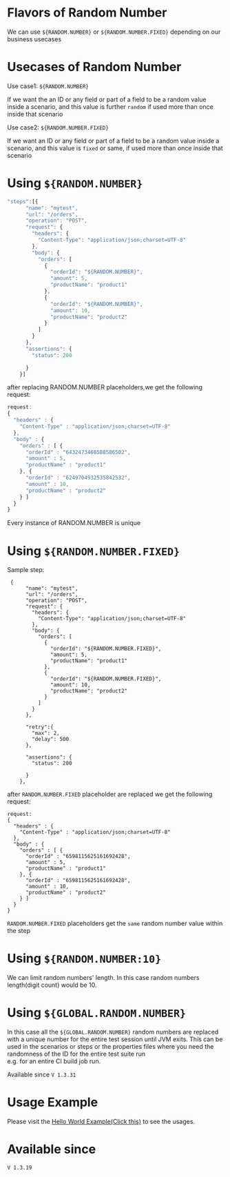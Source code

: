 # Flavors of Random Number

We can use `${RANDOM.NUMBER}` or `${RANDOM.NUMBER.FIXED}` depending on our business usecases

# Usecases of Random Number

Use case1: 
`${RANDOM.NUMBER}`

If we want the an ID or any field or part of a field to be a random value inside a scenario, and this value is further `random` if used more than once inside that scenario

Use case2:
`${RANDOM.NUMBER.FIXED}` 

If we want an ID or any field or part of a field to be a random value inside a scenario, and this value is `fixed` or same, if used more than once inside that scenario

# Using `${RANDOM.NUMBER}`

```JavaScript
"steps":[{
      "name": "mytest",
      "url": "/orders",
      "operation": "POST",
      "request": {
        "headers": {
          "Content-Type": "application/json;charset=UTF-8"
        },
        "body": {
          "orders": [
            {
              "orderId": "${RANDOM.NUMBER}",
              "amount": 5,
              "productName": "product1"
            },
            {
              "orderId": "${RANDOM.NUMBER}",
              "amount": 10,
              "productName": "product2"
            }
          ]
        }
      },
      "assertions": {
        "status": 200

      }
    }]
```

after replacing RANDOM.NUMBER placeholders,we get the following request:
```JavaScript
request:
{
  "headers" : {
    "Content-Type" : "application/json;charset=UTF-8"
  },
  "body" : {
    "orders" : [ {
      "orderId" : "6432473468588586502",
      "amount" : 5,
      "productName" : "product1"
    }, {
      "orderId" : "6249704932535842532",
      "amount" : 10,
      "productName" : "product2"
    } ]
  }
} 
```

Every instance of RANDOM.NUMBER is unique


#  Using `${RANDOM.NUMBER.FIXED}`

Sample step:
```
 {
      "name": "mytest",
      "url": "/orders",
      "operation": "POST",
      "request": {
        "headers": {
          "Content-Type": "application/json;charset=UTF-8"
        },
        "body": {
          "orders": [
            {
              "orderId": "${RANDOM.NUMBER.FIXED}",
              "amount": 5,
              "productName": "product1"
            },
            {
              "orderId": "${RANDOM.NUMBER.FIXED}",
              "amount": 10,
              "productName": "product2"
            }
          ]
        }
      },

      "retry":{
        "max": 2,
        "delay": 500
      },

      "assertions": {
        "status": 200

      }
    },
```

after `RANDOM.NUMBER.FIXED` placeholder are replaced we get the following request:

```
request:
{
  "headers" : {
    "Content-Type" : "application/json;charset=UTF-8"
  },
  "body" : {
    "orders" : [ {
      "orderId" : "6598115625161692428",
      "amount" : 5,
      "productName" : "product1"
    }, {
      "orderId" : "6598115625161692428",
      "amount" : 10,
      "productName" : "product2"
    } ]
  }
} 
```

`RANDOM.NUMBER.FIXED` placeholders get the `same` random number value within the step


# Using `${RANDOM.NUMBER:10}`

We can limit random numbers' length. In this case random numbers length(digit count) would be 10. 

# Using `${GLOBAL.RANDOM.NUMBER}`

In this case all the `${GLOBAL.RANDOM.NUMBER}` random numbers are replaced with a unique number for the entire test session until JVM exits.
This can be used in the scenarios or steps or the properties files where you need the randomness of the ID for the entire test suite run  
e.g. for an entire CI build job run.

Available since `V 1.3.31`

# Usage Example

Please visit the [Hello World Example(Click this)](https://github.com/sparrowV/zerocode-hello-world/blob/master/src/test/resources/helloworld_random_number/hello_world_random_numbers.json) to see the usages.

# Available since

`V 1.3.19`
